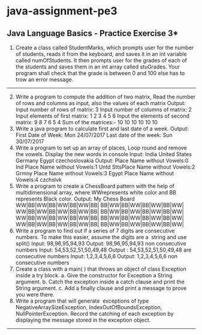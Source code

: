# java-assignment-pe3


**********Java Language Basics - Practice Exercise 3***********
----------------------------------------------------------------------------------------------------
1. Create a class called StudentMarks, which prompts user for the number of students, reads it
from the keyboard, and saves it in an int variable called numOfStudents. It then prompts user for the
grades of each of the students and saves them in an int array called stuGrades. Your program shall
check that the grade is between 0 and 100 else has to trow an error message.
---------------------------------------------------------------------------------------------------------------------
2. Write a program to compute the addition of two matrix, Read the number of rows and columns
as input, also the values of each matrix
Output:
Input number of rows of matrix: 3
Input number of columns of matrix: 2
Input elements of first matrix: 1 2 3 4 5 6
Input the elements of second matrix: 9 8 7 6 5 4
Sum of the matrices:-
10
10
10
10
10
10
3. Write a java program to calculate first and last date of a week.
Output:
First Date of Week:
Mon 24/07/2017
Last date of the week:
Sun 30/07/2017
4. Write a program to set up an array of places, Loop round and remove the vowels. Display the new
words in console
Input:
India
United States
Germany
Egypt
czechoslovakia
Output:
Place Name without Vowels:0 Ind
Place Name without Vowels:1 Untd SttsPlace Name without Vowels:2 Grmny
Place Name without Vowels:3 Egypt
Place Name without Vowels:4 czchslvk
5. Write a program to create a ChessBoard pattern with the help of multidimensional array, where
WWrepresents white color and BB represents Black color.
Output:
My Chess Board
WW|BB|WW|BB|WW|BB|WW|BB|
BB|WW|BB|WW|BB|WW|BB|WW|
WW|BB|WW|BB|WW|BB|WW|BB|
BB|WW|BB|WW|BB|WW|BB|WW|
WW|BB|WW|BB|WW|BB|WW|BB|
BB|WW|BB|WW|BB|WW|BB|WW|
WW|BB|WW|BB|WW|BB|WW|BB|
BB|WW|BB|WW|BB|WW|BB|WW|
6. Write a program to find out if a series of 7 digits are consecutive numbers. To make this easier,
assume the digits are a ​ string​ and use split()
Input: 98,96,95,94,93
Output: 98,96,95,94,93 non consecutive numbers
Input: 54,53,52,51,50,49,48
Output : 54,53,52,51,50,49,48 are consecutive numbers
Input: 1,2,3,4,5,6,6
Output: 1,2,3,4,5,6,6 non consecutive numbers
7. Create a class with a main( ) that throws an object of class Exception inside a try block.
a. Give the constructor for Exception a ​ String​ argument.
b. Catch the exception inside a catch clause and print the ​ String​ argument.
c. Add a finally clause and print a message to prove you were there.
8. Write a program that will generate ​ exceptions​ of type NegativeArraySizeException,
IndexOutOfBoundsException, NullPointerException. Record the catching of each exception by
displaying the message stored in the exception object.
-------------------------------------------------------------------------------------------------------------------------------------
